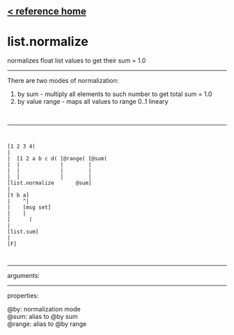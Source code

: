 [< reference home](ceammc_lib.html)
---

# list.normalize


normalizes float list values to get their sum = 1.0

---

There are two modes of normalization:
1. by sum - multiply all elements to such number to get total sum = 1.0
2. by value range - maps all values to range 0..1 lineary
<br>


---


```


[1 2 3 4(
|
|  [1 2 a b c d( [@range( [@sum(
|  |             |        |
|  |             |        |
|  |             |        |
[list.normalize       @sum]
|
[t b a]
|    ^|
|    [msg set]
|    |
[      (
|
[list.sum]
|
[F]

            
```

---
arguments:


---
properties:

@by: normalization
            mode<br>
@sum: alias to @by sum<br>
@range: alias to @by range<br>

